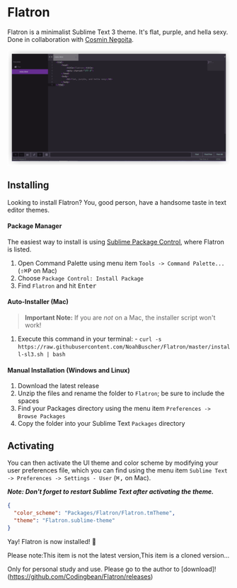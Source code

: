 Flatron
=======

Flatron is a minimalist Sublime Text 3 theme. It's flat, purple, and hella sexy. Done in collaboration with [Cosmin Negoita](https://twitter.com/csmnng).

![Flatron](Screenshots/Flatron.png)

Installing
---

Looking to install Flatron? You, good person, have a handsome taste in text editor themes.

#### Package Manager
The easiest way to install is using [Sublime Package Control](https://sublime.wbond.net), where Flatron is listed.

1. Open Command Palette using menu item `Tools -> Command Palette...` (<kbd>⇧</kbd><kbd>⌘</kbd><kbd>P</kbd> on Mac)
2. Choose `Package Control: Install Package`
3. Find `Flatron` and hit <kbd>Enter</kbd>

#### Auto-Installer (Mac)
  > **Important Note:** If you are *not* on a Mac, the installer script won't work!
  
  1. Execute this command in your terminal:
    - `curl -s https://raw.githubusercontent.com/NoahBuscher/Flatron/master/install-sl3.sh | bash`

#### Manual Installation (Windows and Linux)

  1. Download the latest release
  2. Unzip the files and rename the folder to `Flatron`; be sure to include the spaces
  3. Find your Packages directory using the menu item `Preferences -> Browse Packages`
  4. Copy the folder into your Sublime Text `Packages` directory
  
Activating
---

You can then activate the UI theme and color scheme by modifying your user preferences file, which you can find using the menu item `Sublime Text -> Preferences -> Settings - User` (<kbd>⌘</kbd><kbd>,</kbd> on Mac).

***Note: Don't forget to restart Sublime Text after activating the theme.***

```json
{
  "color_scheme": "Packages/Flatron/Flatron.tmTheme",
  "theme": "Flatron.sublime-theme"
}
```

Yay! Flatron is now installed! :tada:

Please note:This item is not the latest version,This item is a cloned version...

Only for personal study and use. Please go to the author to [download]!(https://github.com/Codingbean/Flatron/releases)
